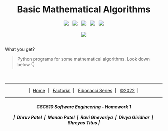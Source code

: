 <h1 align="center">
  Basic Mathematical Algorithms
</h1>

<div align="center">
  <img src="https://img.shields.io/github/repo-size/divyagiridhar/CSC-510-Group-25?color=brightgreen"> &nbsp;
  <img src="https://img.shields.io/github/search/divyagiridhar/CSC-510-Group-25/goto"> &nbsp;
  <img src="https://img.shields.io/github/license/divyagiridhar/CSC-510-Group-25"> &nbsp;
  <img src="https://img.shields.io/github/commit-activity/m/divyagiridhar/CSC-510-Group-25?color=blueviolet"> &nbsp;
  <a href="https://zenodo.org/badge/latestdoi/383077871">
    <img src="https://zenodo.org/badge/383077871.svg">
  </a>
</div>

<br>

<div align="center">
  <img src="https://miro.medium.com/max/800/1*2_Xc-fL_3zWlq21zmhK9rg.jpeg">
</div>

<br>

What you get?
> Python programs for some mathematical algorithms. Look down below :point_down:

<br>

<hr>
<p align="center">
  | &nbsp;<a href="/README.md">Home</a> &nbsp;|&nbsp;
  &nbsp;<a href="/data/FACTORIAL.md">Factorial</a> &nbsp;|&nbsp;
  &nbsp;<a href="/data/FIBONACCI.md">Fibonacci Series</a> &nbsp;|&nbsp;
  &nbsp;<a href="/LICENSE">&copy;2022</a> &nbsp;|
</p>

<hr>
<p>
  <h5 align="center"> CSC510 Software Engineering - Homework 1
  <br><br>
  | &nbsp;Dhruv Patel &nbsp;|&nbsp; Manan Patel &nbsp;|&nbsp; Ravi Ghevariya &nbsp;|&nbsp; Divya Giridhar &nbsp;|&nbsp; Shreyas Titus |
  </h5>
</p>
